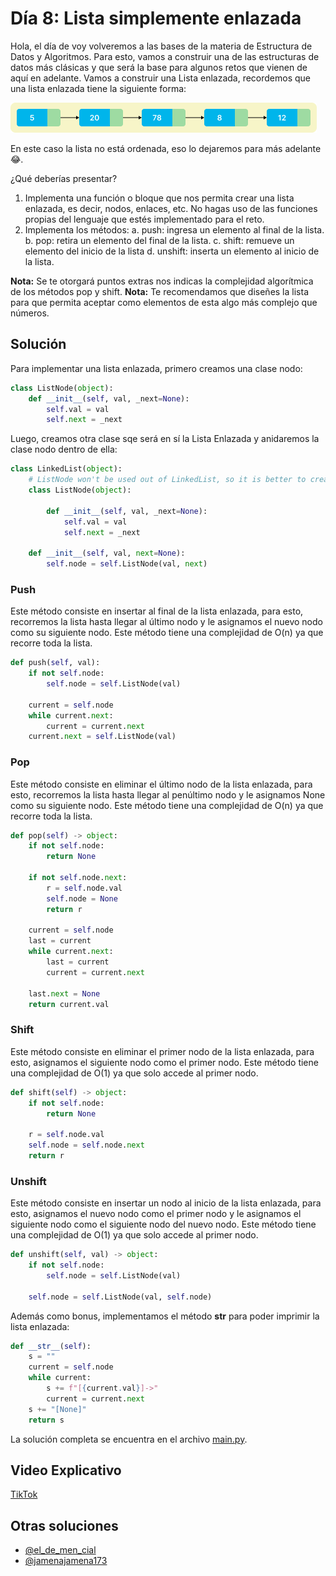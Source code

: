 # Día 8: Lista simplemente enlazada

Hola, el día de voy volveremos a las bases de la materia de Estructura de Datos y Algoritmos.
Para esto, vamos a construir una de las estructuras de datos más clásicas y que será la base para algunos retos que vienen de aquí en adelante.
Vamos a construir una Lista enlazada, recordemos que una lista enlazada tiene la siguiente forma:

![linked_list.png](linked_list.png)

En este caso la lista no está ordenada, eso lo dejaremos para más adelante 😂.

¿Qué deberías presentar?

1. Implementa una función o bloque que nos permita crear una lista enlazada, es decir, nodos, enlaces, etc. No hagas uso de las funciones propias del lenguaje que estés implementado para el reto.
2. Implementa los métodos:
    a. push: ingresa un elemento al final de la lista.
    b. pop: retira un elemento del final de la lista.
    c. shift: remueve un elemento del inicio de la lista
    d. unshift: inserta un elemento al inicio de la lista.

**Nota:** Se te otorgará puntos extras nos indicas la complejidad algorítmica de los métodos pop y shift.
**Nota:** Te recomendamos que diseñes la lista para que permita aceptar como elementos de esta algo más complejo que números.

## Solución

Para implementar una lista enlazada, primero creamos una clase nodo:

```python
class ListNode(object):
    def __init__(self, val, _next=None):
        self.val = val
        self.next = _next
```

Luego, creamos otra clase sqe será en sí la Lista Enlazada y anidaremos la clase nodo dentro de ella:

```python
class LinkedList(object):
    # ListNode won't be used out of LinkedList, so it is better to create an Inner Class
    class ListNode(object):

        def __init__(self, val, _next=None):
            self.val = val
            self.next = _next

    def __init__(self, val, next=None):
        self.node = self.ListNode(val, next)
```

### Push

Este método consiste en insertar al final de la lista enlazada, para esto, recorremos la lista hasta llegar al último nodo y le asignamos el nuevo nodo como su siguiente nodo. Este método tiene una complejidad de O(n) ya que recorre toda la lista.

```python
def push(self, val):
    if not self.node:
        self.node = self.ListNode(val)

    current = self.node
    while current.next:
        current = current.next
    current.next = self.ListNode(val)
```

### Pop

Este método consiste en eliminar el último nodo de la lista enlazada, para esto, recorremos la lista hasta llegar al penúltimo nodo y le asignamos None como su siguiente nodo. Este método tiene una complejidad de O(n) ya que recorre toda la lista.

```python
def pop(self) -> object:
    if not self.node:
        return None

    if not self.node.next:
        r = self.node.val
        self.node = None
        return r

    current = self.node
    last = current
    while current.next:
        last = current
        current = current.next

    last.next = None
    return current.val
```

### Shift

Este método consiste en eliminar el primer nodo de la lista enlazada, para esto, asignamos el siguiente nodo como el primer nodo. Este método tiene una complejidad de O(1) ya que solo accede al primer nodo.

```python
def shift(self) -> object:
    if not self.node:
        return None

    r = self.node.val
    self.node = self.node.next
    return r
```

### Unshift

Este método consiste en insertar un nodo al inicio de la lista enlazada, para esto, asignamos el nuevo nodo como el primer nodo y le asignamos el siguiente nodo como el siguiente nodo del nuevo nodo. Este método tiene una complejidad de O(1) ya que solo accede al primer nodo.

```python
def unshift(self, val) -> object:
    if not self.node:
        self.node = self.ListNode(val)

    self.node = self.ListNode(val, self.node)
```

Además como bonus, implementamos el método **str** para poder imprimir la lista enlazada:

```python
def __str__(self):
    s = ""
    current = self.node
    while current:
        s += f"[{current.val}]->"
        current = current.next
    s += "[None]"
    return s
```

La solución completa se encuentra en el archivo [main.py](main.py).

## Video Explicativo

[TikTok](https://www.tiktok.com/@crixodia/video/7151226834556964101)

## Otras soluciones

- [@el_de_men_cial](https://www.instagram.com/p/CjWEfBSu0Nd/)
- [@jamenajamena173](https://www.instagram.com/p/CjW8-TBOJfR/)
